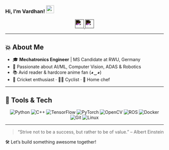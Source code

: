 ### Hi, I’m Vardhan! <img src="https://media.giphy.com/media/hvRJCLFzcasrR4ia7z/giphy.gif" width="25px">

<p align="center">
  <a href="https://www.linkedin.com/in/vardhan-mistry/" target="_blank">
    <img 
      src="https://cdn.jsdelivr.net/npm/simple-icons@v3/icons/linkedin.svg" 
      alt="LinkedIn" 
      width="28px" 
      style="filter: invert(1);" 
    />
  </a>
  <a href="mailto:mistryvardhan@gmail.com">
    <img 
      src="https://cdn.jsdelivr.net/npm/simple-icons@v3/icons/gmail.svg" 
      alt="Email" 
      width="28px" 
      style="filter: invert(1);" 
    />
  </a>
</p>

---

## 💥 About Me  
- 🎓 **Mechatronics Engineer** | MS Candidate at RWU, Germany  
- 🔭 Passionate about AI/ML, Computer Vision, ADAS & Robotics  
- 📚 Avid reader & hardcore anime fan (◕‿◕)  
- 🏏 Cricket enthusiast · 🚴‍♂️ Cyclist · 🍳 Home chef  

---

## 🔧 Tools & Tech  

<p align="center">
  <img 
    src="https://img.shields.io/badge/Python-3776AB?style=for-the-badge&logo=python&logoColor=white" 
    alt="Python" 
  />
  <img 
    src="https://img.shields.io/badge/C++-00599C?style=for-the-badge&logo=c%2B%2B&logoColor=white" 
    alt="C++" 
  />
  <img 
    src="https://img.shields.io/badge/TensorFlow-FF6F00?style=for-the-badge&logo=tensorflow&logoColor=white" 
    alt="TensorFlow" 
  />
  <img 
    src="https://img.shields.io/badge/PyTorch-EE4C2C?style=for-the-badge&logo=pytorch&logoColor=white" 
    alt="PyTorch" 
  />
  <img 
    src="https://img.shields.io/badge/OpenCV-A8B9CC?style=for-the-badge&logo=opencv&logoColor=white" 
    alt="OpenCV" 
  />
  <img 
    src="https://img.shields.io/badge/ROS-0A0FF9?style=for-the-badge&logo=ros&logoColor=white" 
    alt="ROS" 
  />
  <img 
    src="https://img.shields.io/badge/Docker-2496ED?style=for-the-badge&logo=docker&logoColor=white" 
    alt="Docker" 
  />
  <img 
    src="https://img.shields.io/badge/Git-F05033?style=for-the-badge&logo=git&logoColor=white" 
    alt="Git" 
  />
  <img 
    src="https://img.shields.io/badge/Linux-FCC624?style=for-the-badge&logo=linux&logoColor=black" 
    alt="Linux" 
  />
</p>

---

> “Strive not to be a success, but rather to be of value.” – Albert Einstein  

🛠️ Let’s build something awesome together!
